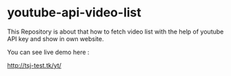 # youtube-api-video-list
This Repository is about that how to fetch video list with the help of youtube API key and show in own website.

You can see live demo here :

http://tsj-test.tk/yt/
